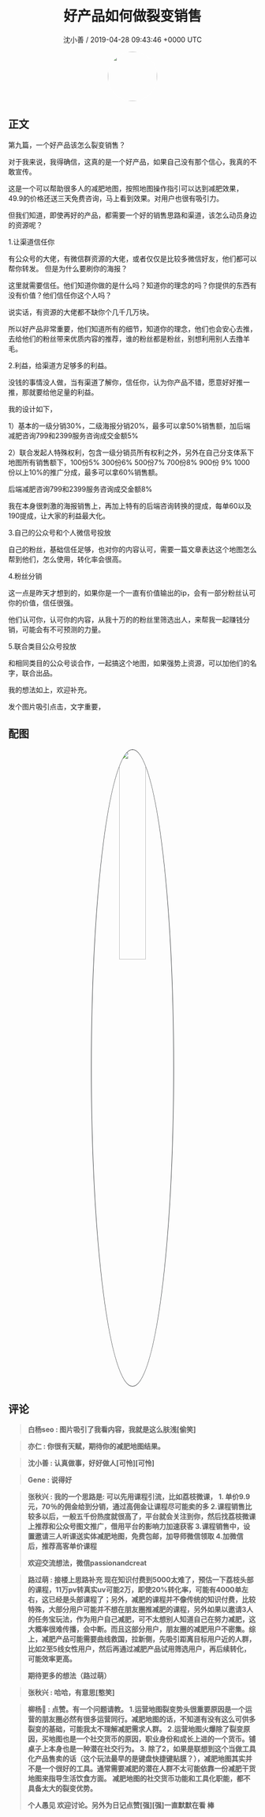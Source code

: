 <h1 align="center">好产品如何做裂变销售</h1>
<p align="center">
    <a>沈小善 / 2019-04-28 09:43:46 &#43;0000 UTC</a>
</p>

<div align="center">
    <img src="https://images.zsxq.com/Fsmuz-CvC1byWqrD9Hc0qirzxmIU?e=1590940799&amp;token=kIxbL07-8jAj8w1n4s9zv64FuZZNEATmlU_Vm6zD:xqKBYdsKKVvJI--mRFFt_WY57S0=" width="100" height="100" style="border:1px solid;border-radius:50%; color:#ffffff"/>
</div>

## 正文

<div>
第九篇，一个好产品该怎么裂变销售？
 

对于我来说，我得确信，这真的是一个好产品，如果自己没有那个信心，我真的不敢宣传。

这是一个可以帮助很多人的减肥地图，按照地图操作指引可以达到减肥效果，49.9的价格还送三天免费咨询，马上看到效果。对用户也很有吸引力。

但我们知道，即使再好的产品，都需要一个好的销售思路和渠道，该怎么动员身边的资源呢？

1.让渠道信任你

有公众号的大佬，有微信群资源的大佬，或者仅仅是比较多微信好友，他们都可以帮你转发。
但是为什么要刷你的海报？

这里就需要信任。他们知道你做的是什么吗？知道你的理念的吗？你提供的东西有没有价值？他们信任你这个人吗？

说实话，有资源的大佬都不缺你个几千几万块。

所以好产品非常重要，他们知道所有的细节，知道你的理念，他们也会安心去推，去给他们的粉丝带来优质内容的推荐，谁的粉丝都是粉丝，别想利用别人去撸羊毛。

2.利益，给渠道方足够多的利益。

没钱的事情没人做，当有渠道了解你，信任你，认为你产品不错，愿意好好推一推，那就要给他足量的利益。

我的设计如下，

1）基本的一级分销30%，二级海报分销20%，最多可以拿50%销售额，加后端减肥咨询799和2399服务咨询成交金额5%

2）联合发起人特殊权利，包含一级分销员所有权利之外，另外在自己分支体系下地图所有销售额下，100份5% 300份6% 500份7% 700份8%  900份 9%  1000份以上10%的推广分成，最多可以拿60%销售额。

后端减肥咨询799和2399服务咨询成交金额8%

我在本身很刺激的海报销售上，再加上特有的后端咨询转换的提成，每单60以及190提成，让大家的利益最大化。



3.自己的公众号和个人微信号投放

自己的粉丝，基础信任足够，也对你的内容认可，需要一篇文章表达这个地图怎么帮到他们，怎么使用，转化率会很高。


4.粉丝分销

这一点是昨天才想到的，如果你是一个一直有价值输出的ip，会有一部分粉丝认可你的价值，信任很强。

他们认可你，认可你的内容，从我十万的的粉丝里筛选出人，来帮我一起赚钱分销，可能会有不可预测的力量。


5.联合类目公众号投放

和相同类目的公众号谈合作，一起搞这个地图，如果强势上资源，可以加他们的名字，联合出品。

我的想法如上，欢迎补充。

发个图片吸引点击，文字重要，
</div>

## 配图
<div class="image" align="center">

<img src="https://images.zsxq.com/Fi5uCXisiI7RK6U0DyKW5cq9wg6v?imageMogr2/auto-orient/thumbnail/800x/format/jpg/blur/1x0/quality/75&amp;e=1590940799&amp;token=kIxbL07-8jAj8w1n4s9zv64FuZZNEATmlU_Vm6zD:8sUxd2IaCarKX3VjO_1K0YYUE5A=" width="33%" height="33%" style="border:1px solid;border-radius:50%; color:#3c3f41"/>

</div>

## 评论

<div align="left">
<div>

<blockquote >
<span> <strong>白杨seo : 图片吸引了我看内容，我就是这么肤浅[偷笑] </strong></span>
</blockquote>

<blockquote >
<span> <strong>亦仁 : 你很有天赋，期待你的减肥地图结果。 </strong></span>
</blockquote>

<blockquote >
<span> <strong>沈小善 : 认真做事，好好做人[可怜][可怜] </strong></span>
</blockquote>

<blockquote >
<span> <strong>Gene : 说得好 </strong></span>
</blockquote>

<blockquote >
<span> <strong>张秋兴 : 我的一个思路是:
可以先用课程引流，比如荔枝微课，
1. 单价9.9元，70％的佣金给到分销，通过高佣金让课程尽可能卖的多
2.课程销售比较多以后，一般五千份热度就很高了，平台就会关注到你，然后找荔枝微课上推荐和公众号图文推广，借用平台的影响力加速获客
3.课程销售中，设置邀请三人听课送实体减肥地图，免费包邮，加导师微信领取
4.加微信后，推荐高客单价课程

欢迎交流想法，微信passionandcreat </strong></span>
</blockquote>

<blockquote >
<span> <strong>路过萌 : 接楼上思路补充 现在知识付费到5000太难了，预估一下荔枝头部的课程，11万pv转真实uv可能2万，即使20%转化率，可能有4000单左右，这已经是头部课程了；另外，减肥的课程并不像传统的知识付费，比较特殊，大部分用户可能并不想在朋友圈推减肥的课程，另外如果以邀请3人的任务宝玩法，作为用户自己减肥，可不太想别人知道自己在努力减肥，这大概率很难传播，会中断。而且这部分用户，朋友圈的减肥用户不密集。综上，减肥产品可能需要曲线救国，拉新侧，先吸引距离目标用户近的人群，比如2至5线女性用户，然后再通过减肥产品试用筛选用户，再后续转化，可能效率更高。

期待更多的想法（路过萌） </strong></span>
</blockquote>

<blockquote >
<span> <strong>张秋兴 : 哈哈，有意思[憨笑] </strong></span>
</blockquote>

<blockquote >
<span> <strong>柳杨🐏 : 点赞。有一个问题请教。
1.运营地图裂变势头很重要原因是一个运营的朋友圈必然有很多运营同行。减肥地图的话，不知道有没有这么可供多裂变的基础，可能我太不理解减肥需求人群。
2.运营地图火爆除了裂变原因，买地图也是一个社交货币的原因，职业身份和成长上进的一个货币。铺桌子上本身也是一种潜在社交行为。
3. 除了2，如果是联想到这个当做工具化产品售卖的话（这个玩法最早的是键盘快捷键贴膜？），减肥地图其实并不是一个很好的工具。通常需要减肥的潜在人群不太可能依靠一份减肥干货地图来指导生活饮食方面。
减肥地图的社交货币功能和工具化职能，都不具备太大的裂变优势。

个人愚见 欢迎讨论。另外为日记点赞[强][强]一直默默在看 棒 </strong></span>
</blockquote>

</div>
</div>
